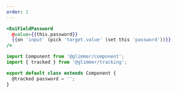 ```yaml
---
order: 1
---
```


```hbs template
<EuiFieldPassword
  @value={{this.password}}
  {{on 'input' (pick 'target.value' (set this 'password'))}}
/>
```

```javascript component
import Component from '@glimmer/component';
import { tracked } from '@glimmer/tracking';

export default class extends Component {
  @tracked password = '';
}
```
